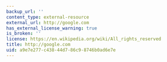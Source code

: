 ```yaml
---
backup_url: ''
content_type: external-resource
external_url: http://google.com
has_external_license_warning: true
is_broken: ''
license: https://en.wikipedia.org/wiki/All_rights_reserved
title: http://google.com
uid: a9e7e277-c438-44d7-86c9-8746b0ad6e7e
---
```

